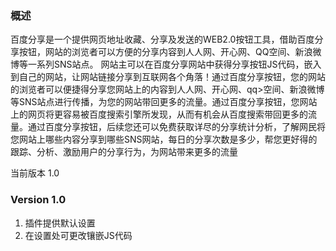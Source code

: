 ### 概述
百度分享是一个提供网页地址收藏、分享及发送的WEB2.0按钮工具，借助百度分享按钮，网站的浏览者可以方便的分享内容到人人网、开心网、QQ空间、新浪微博等一系列SNS站点。 网站主可以在百度分享网站中获得分享按钮JS代码，嵌入到自己的网站，让网站链接分享到互联网各个角落！通过百度分享按钮，您的网站的浏览者可以便捷得分享您网站上的内容到人人网、开心网、qq>空间、新浪微博等SNS站点进行传播，为您的网站带回更多的流量。通过百度分享按钮，您网站上的网页将更容易被百度搜索引擎所发现，从而有机会从百度搜索带回更多的流量。通过百度分享按钮，后续您还可以免费获取详尽的分享统计分析，了解网民将您网站上哪些内容分享到哪些SNS网站，每日的分享次数是多少，帮您更好得的跟踪、分析、激励用户的分享行为，为网站带来更多的流量

当前版本 1.0

### Version 1.0

1. 插件提供默认设置
2. 在设置处可更改镶嵌JS代码